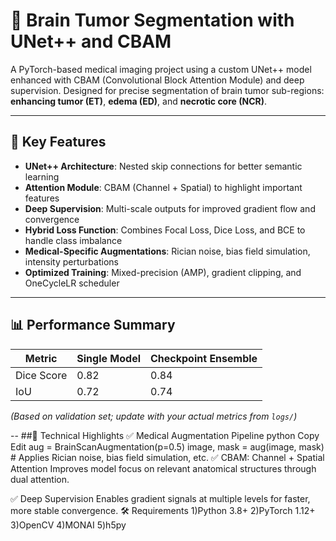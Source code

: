 # 🧠 Brain Tumor Segmentation with UNet++ and CBAM

A PyTorch-based medical imaging project using a custom UNet++ model enhanced with CBAM (Convolutional Block Attention Module) and deep supervision. Designed for precise segmentation of brain tumor sub-regions: **enhancing tumor (ET)**, **edema (ED)**, and **necrotic core (NCR)**.

---

## 🚀 Key Features

- **UNet++ Architecture**: Nested skip connections for better semantic learning
- **Attention Module**: CBAM (Channel + Spatial) to highlight important features
- **Deep Supervision**: Multi-scale outputs for improved gradient flow and convergence
- **Hybrid Loss Function**: Combines Focal Loss, Dice Loss, and BCE to handle class imbalance
- **Medical-Specific Augmentations**: Rician noise, bias field simulation, intensity perturbations
- **Optimized Training**: Mixed-precision (AMP), gradient clipping, and OneCycleLR scheduler

---

## 📊 Performance Summary

| Metric       | Single Model | Checkpoint Ensemble |
|--------------|--------------|---------------------|
| Dice Score   | 0.82         | 0.84                |
| IoU          | 0.72         | 0.74                |

*(Based on validation set; update with your actual metrics from `logs/`)*

--
##🧪 Technical Highlights
✅ Medical Augmentation Pipeline
python
Copy
Edit
aug = BrainScanAugmentation(p=0.5)
image, mask = aug(image, mask)  # Applies Rician noise, bias field simulation, etc.
✅ CBAM: Channel + Spatial Attention
Improves model focus on relevant anatomical structures through dual attention.

✅ Deep Supervision
Enables gradient signals at multiple levels for faster, more stable convergence.
🛠 Requirements
1)Python 3.8+
2)PyTorch 1.12+
3)OpenCV
4)MONAI
5)h5py




